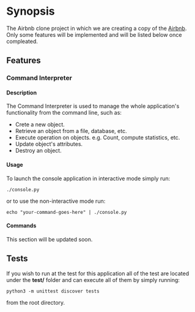 # Synopsis

The Airbnb clone project in which we are creating a copy of the [Airbnb](https://www.airbnb.com/).
Only some features will be implemented and will be listed below once compleated.


## Features

### Command Interpreter

#### Description

The Command Interpreter is used to manage the whole application's functionality from the command line, such as:
+ Crete a new object.
+ Retrieve an object from a file, database, etc.
+ Execute operation on objects. e.g. Count, compute statistics, etc.
+ Update object's attributes.
+ Destroy an object.

#### Usage

To launch the console application in interactive mode simply run:

```./console.py ```

or to use the non-interactive mode run:

```echo "your-command-goes-here" | ./console.py ```

#### Commands

This section will be updated soon.



## Tests

If you wish to run at the test for this application all of the test are located
under the **test/** folder and can execute all of them by simply running:

```python3 -m unittest discover tests ```

from the root directory.


